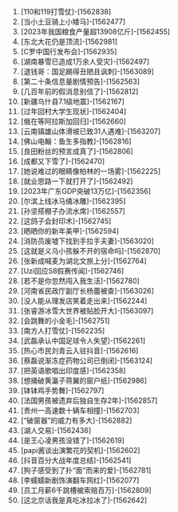 
1. [110和119打雪仗]-[1562838]
1. [当小土豆骑上小矮马]-[1562477]
1. [2023年我国粮食产量超13908亿斤]-[1562455]
1. [东北大花仍是顶流]-[1562981]
1. [C罗中国行发布会]-[1562935]
1. [湖南暴雪已造成1万余人受灾]-[1562497]
1. [退钱哥：国足踢得丑陋且讽刺]-[1563089]
1. [第二十条信息量剧情预告]-[1562563]
1. [几百年前的假消息别信了]-[1562812]
1. [新疆乌什县7.1级地震]-[1562167]
1. [过年回村大学生现状]-[1562404]
1. [俄在等阿拉斯加回归]-[1562660]
1. [云南镇雄山体滑坡已致31人遇难]-[1563207]
1. [佛山电翰：鱼生多指教]-[1562816]
1. [良田粉丝的预言成真了]-[1562806]
1. [成都又下雪了]-[1562470]
1. [她说难过的眼睛像柏林的一场雾]-[1562225]
1. [就业思路一下就打开了]-[1562492]
1. [2023年广东GDP突破13万亿]-[1562356]
1. [尔滨上线冰马俑冰雕]-[1562395]
1. [孙坚搭棚子办流水席]-[1562557]
1. [这鸽子会封印术]-[1562745]
1. [晒晒你的新年美甲]-[1562594]
1. [消防员废墟下找到手拉手夫妻]-[1563020]
1. [这就是义乌小孩躲不开的宿命吗]-[1562870]
1. [张新成喊麦为湖北文旅上分]-[1562764]
1. [Uzi回应S8假赛传闻]-[1562746]
1. [若不是你忽然闯入我生活]-[1562780]
1. [河南省民政厅副厅长杨蕾被查]-[1563026]
1. [没人能从理发店笑着走出来]-[1562244]
1. [张睿游冰雪大世界被贴脸开大]-[1563097]
1. [会跳舞的小金毛]-[1562751]
1. [南方人打雪仗]-[1562235]
1. [武磊承认中国足球令人失望]-[1562261]
1. [热心市民刘青云入驻抖音]-[1562616]
1. [蔡磊说渐冻症药物公司已倒闭]-[1563124]
1. [把英语歌唱出印度感]-[1562358]
1. [想捅破黄瀛子蒋翼的窗户纸]-[1562986]
1. [钵钵鸡手势舞]-[1562797]
1. [法国男孩被遗弃后独自生存2年]-[1562857]
1. [贵州一高速数十辆车相撞]-[1562703]
1. [“破窗器”的威力有多大]-[1562882]
1. [湖人交易]-[1562436]
1. [是王心凌男孩没错了]-[1562619]
1. [papi酱谈出演繁花的契机]-[1562602]
1. [抖音百分大战年度总结]-[1562541]
1. [狗子感受到了扑“面”而来的爱]-[1562781]
1. [李蠕蠕新剧饰演翻车网红]-[1562077]
1. [员工月薪6千跳槽被索赔百万]-[1562809]
1. [这北京话我是真吃冰拉冰了]-[1562642]